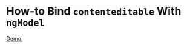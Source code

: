 # How-to Bind `contenteditable` With `ngModel`

[Demo.](http://tehfreak.github.io/howto-bind-contenteditable-ngModel-example/)

